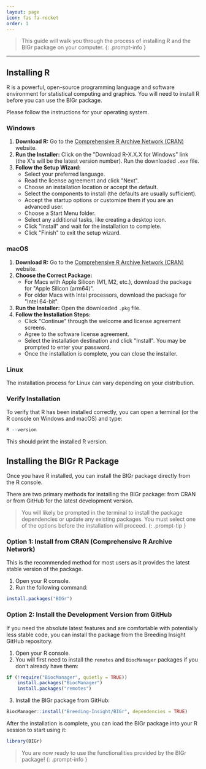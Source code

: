 ```yaml
---
layout: page
icon: fas fa-rocket
order: 1
---
```



> This guide will walk you through the process of installing R and the BIGr package on your computer.
{: .prompt-info }

---

## Installing R

R is a powerful, open-source programming language and software environment for statistical computing and graphics. You will need to install R before you can use the BIGr package.

Please follow the instructions for your operating system.

### Windows

1.  **Download R:** Go to the [Comprehensive R Archive Network (CRAN)](https://cran.r-project.org/bin/windows/base/) website.
2.  **Run the Installer:** Click on the "Download R-X.X.X for Windows" link (the X's will be the latest version number). Run the downloaded `.exe` file.
3.  **Follow the Setup Wizard:**
    * Select your preferred language.
    * Read the license agreement and click "Next".
    * Choose an installation location or accept the default.
    * Select the components to install (the defaults are usually sufficient).
    * Accept the startup options or customize them if you are an advanced user.
    * Choose a Start Menu folder.
    * Select any additional tasks, like creating a desktop icon.
    * Click "Install" and wait for the installation to complete.
    * Click "Finish" to exit the setup wizard.

### macOS

1.  **Download R:** Go to the [Comprehensive R Archive Network (CRAN)](https://cran.r-project.org/bin/macosx/) website.
2.  **Choose the Correct Package:**
    * For Macs with Apple Silicon (M1, M2, etc.), download the package for "Apple Silicon (arm64)".
    * For older Macs with Intel processors, download the package for "Intel 64-bit".
3.  **Run the Installer:** Open the downloaded `.pkg` file.
4.  **Follow the Installation Steps:**
    * Click "Continue" through the welcome and license agreement screens.
    * Agree to the software license agreement.
    * Select the installation destination and click "Install". You may be prompted to enter your password.
    * Once the installation is complete, you can close the installer.

### Linux

The installation process for Linux can vary depending on your distribution.

### Verify Installation

To verify that R has been installed correctly, you can open a terminal (or the R console on Windows and macOS) and type:
```R
R --version
```
This should print the installed R version.

## Installing the BIGr R Package
Once you have R installed, you can install the BIGr package directly from the R console.

There are two primary methods for installing the BIGr package: from CRAN or from GitHub for the latest development version.

> You will likely be prompted in the terminal to install the package dependencies or update any existing packages. You must select one of the options before the installation will proceed.
{: .prompt-tip }

### Option 1: Install from CRAN (Comprehensive R Archive Network)
This is the recommended method for most users as it provides the latest stable version of the package.

1. Open your R console.
2. Run the following command:
```R
install.packages("BIGr")
```

### Option 2: Install the Development Version from GitHub
If you need the absolute latest features and are comfortable with potentially less stable code, you can install the package from the Breeding Insight GitHub repository.

1. Open your R console.
2. You will first need to install the `remotes`  and `BiocManager` packages if you don't already have them:
```R
if (!require("BiocManager", quietly = TRUE))
    install.packages("BiocManager")
    install.packages("remotes")
```
3. Install the BIGr package from GitHub:
```R
BiocManager::install("Breeding-Insight/BIGr", dependencies = TRUE)
```

After the installation is complete, you can load the BIGr package into your R session to start using it:
```R
library(BIGr)
```

> You are now ready to use the functionalities provided by the BIGr package!
{: .prompt-info }